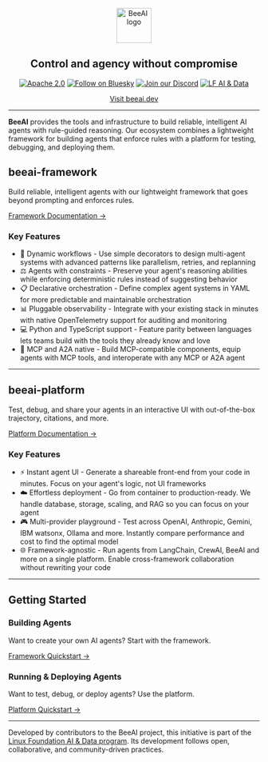 <p align="center">
  <picture>
    <source media="(prefers-color-scheme: dark)" srcset="BeeAI_lockup_white.svg">
    <source media="(prefers-color-scheme: light)" srcset="BeeAI_lockup_black.svg">
    <img alt="BeeAI logo" height="70">
  </picture>
</p>
<h2 align="center">Control and agency without compromise</h2>

<div align="center">

[![Apache 2.0](https://img.shields.io/badge/Apache%202.0-License-EA7826?style=social&logo=apache)](https://github.com/i-am-bee/beeai-platform?tab=Apache-2.0-1-ov-file#readme)
[![Follow on Bluesky](https://img.shields.io/badge/Follow%20on%20Bluesky-0285FF?style=social&logo=bluesky)](https://bsky.app/profile/beeaiagents.bsky.social)
[![Join our Discord](https://img.shields.io/badge/Join%20our%20Discord-7289DA?style=social&logo=discord)](https://discord.com/invite/NradeA6ZNF)
[![LF AI & Data](https://img.shields.io/badge/LF%20AI%20%26%20Data-0094ff?style=social&logo=linuxfoundation)](https://lfaidata.foundation/projects/)

</div>

<p align="center">
  <a href="https://beeai.dev/">Visit beeai.dev</a>
</p>

---

**BeeAI** provides the tools and infrastructure to build reliable, intelligent AI agents with rule-guided reasoning. Our ecosystem combines a lightweight framework for building agents that enforce rules with a platform for testing, debugging, and deploying them.

## beeai-framework

Build reliable, intelligent agents with our lightweight framework that goes beyond prompting and enforces rules.

[Framework Documentation →](https://framework.beeai.dev)

### Key Features
- 🔀 Dynamic workflows - Use simple decorators to design multi-agent systems with advanced patterns like parallelism, retries, and replanning
- ⚖️ Agents with constraints - Preserve your agent's reasoning abilities while enforcing deterministic rules instead of suggesting behavior
- 📋 Declarative orchestration - Define complex agent systems in YAML for more predictable and maintainable orchestration
- 📊 Pluggable observability - Integrate with your existing stack in minutes with native OpenTelemetry support for auditing and monitoring
- 💻 Python and TypeScript support - Feature parity between languages lets teams build with the tools they already know and love
- 🔌 MCP and A2A native - Build MCP-compatible components, equip agents with MCP tools, and interoperate with any MCP or A2A agent

---

## beeai-platform

Test, debug, and share your agents in an interactive UI with out-of-the-box trajectory, citations, and more.

[Platform Documentation →](https://docs.beeai.dev)

### Key Features
- ⚡ Instant agent UI - Generate a shareable front-end from your code in minutes. Focus on your agent's logic, not UI frameworks
- ☁️ Effortless deployment - Go from container to production-ready. We handle database, storage, scaling, and RAG so you can focus on your agent
- 🎮 Multi-provider playground - Test across OpenAI, Anthropic, Gemini, IBM watsonx, Ollama and more. Instantly compare performance and cost to find the optimal model
- 🌐 Framework-agnostic - Run agents from LangChain, CrewAI, BeeAI and more on a single platform. Enable cross-framework collaboration without rewriting your code

---

## Getting Started

### Building Agents

Want to create your own AI agents? Start with the framework.

[Framework Quickstart →](https://framework.beeai.dev/quickstart)

### Running & Deploying Agents

Want to test, debug, or deploy agents? Use the platform.

[Platform Quickstart →](https://docs.beeai.dev/quickstart)

---

Developed by contributors to the BeeAI project, this initiative is part of the [Linux Foundation AI & Data program](https://lfaidata.foundation/projects/). Its development follows open, collaborative, and community-driven practices.
